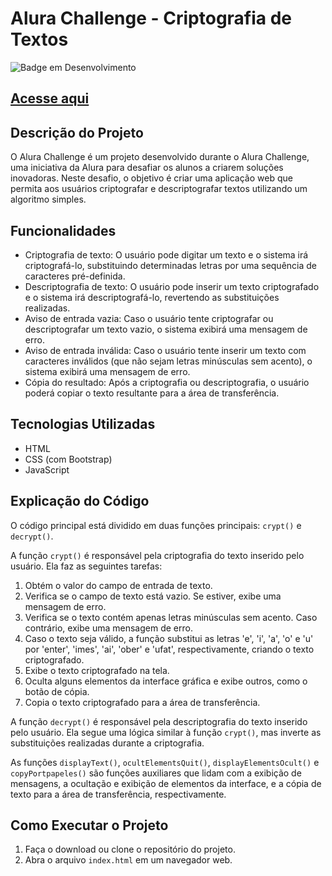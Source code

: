 # Alura Challenge - Criptografia de Textos

![Badge em Desenvolvimento](http://img.shields.io/static/v1?label=STATUS&message=EM%20DESENVOLVIMENTO&color=GREEN&style=for-the-badge)

## [Acesse aqui](https://diogenesyazan.github.io/Alura-Challenge/)


## Descrição do Projeto

O Alura Challenge é um projeto desenvolvido durante o Alura Challenge, uma iniciativa da Alura para desafiar os alunos a criarem soluções inovadoras. Neste desafio, o objetivo é criar uma aplicação web que permita aos usuários criptografar e descriptografar textos utilizando um algoritmo simples.

## Funcionalidades

- Criptografia de texto: O usuário pode digitar um texto e o sistema irá criptografá-lo, substituindo determinadas letras por uma sequência de caracteres pré-definida.
- Descriptografia de texto: O usuário pode inserir um texto criptografado e o sistema irá descriptografá-lo, revertendo as substituições realizadas.
- Aviso de entrada vazia: Caso o usuário tente criptografar ou descriptografar um texto vazio, o sistema exibirá uma mensagem de erro.
- Aviso de entrada inválida: Caso o usuário tente inserir um texto com caracteres inválidos (que não sejam letras minúsculas sem acento), o sistema exibirá uma mensagem de erro.
- Cópia do resultado: Após a criptografia ou descriptografia, o usuário poderá copiar o texto resultante para a área de transferência.

## Tecnologias Utilizadas

- HTML
- CSS (com Bootstrap)
- JavaScript

## Explicação do Código

O código principal está dividido em duas funções principais: `crypt()` e `decrypt()`.

A função `crypt()` é responsável pela criptografia do texto inserido pelo usuário. Ela faz as seguintes tarefas:

1. Obtém o valor do campo de entrada de texto.
2. Verifica se o campo de texto está vazio. Se estiver, exibe uma mensagem de erro.
3. Verifica se o texto contém apenas letras minúsculas sem acento. Caso contrário, exibe uma mensagem de erro.
4. Caso o texto seja válido, a função substitui as letras 'e', 'i', 'a', 'o' e 'u' por 'enter', 'imes', 'ai', 'ober' e 'ufat', respectivamente, criando o texto criptografado.
5. Exibe o texto criptografado na tela.
6. Oculta alguns elementos da interface gráfica e exibe outros, como o botão de cópia.
7. Copia o texto criptografado para a área de transferência.

A função `decrypt()` é responsável pela descriptografia do texto inserido pelo usuário. Ela segue uma lógica similar à função `crypt()`, mas inverte as substituições realizadas durante a criptografia.

As funções `displayText()`, `ocultElementsQuit()`, `displayElementsOcult()` e `copyPortpapeles()` são funções auxiliares que lidam com a exibição de mensagens, a ocultação e exibição de elementos da interface, e a cópia de texto para a área de transferência, respectivamente.

## Como Executar o Projeto

1. Faça o download ou clone o repositório do projeto.
2. Abra o arquivo `index.html` em um navegador web.
